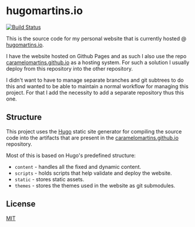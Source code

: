 # hugomartins.io

[![Build Status](https://travis-ci.org/caramelomartins/hugomartins.io.svg?branch=master)](https://travis-ci.org/caramelomartins/hugomartins.io)

This is the source code for my personal website that is currently hosted @ [hugomartins.io](http://hugomartins.io).

I have the website hosted on Github Pages and as such I also use the repo [caramelomartins.github.io](https://github.com/caramelomartins/caramelomartins.github.io) as a hosting system. For such a solution I usually deploy from this repository into the other repository.

I didn't want to have to manage separate branches and git subtrees to do this and wanted to be able to maintain a normal workflow for managing this project. For that I add the necessity to add a separate repository thus this one.

## Structure

This project uses the [Hugo](https://gohugo.io/) static site generator for compiling the source code into the artifacts that are present in the [caramelomartins.github.io](https://github.com/caramelomartins/caramelomartins.github.io) repository.

Most of this is based on Hugo's predefined structure:

- `content` - handles all the fixed and dynamic content.
- `scripts` - holds scripts that help validate and deploy the website.
- `static` - stores static assets.
- `themes` - stores the themes used in the website as git submodules.

## License

[MIT](LICENSE)

